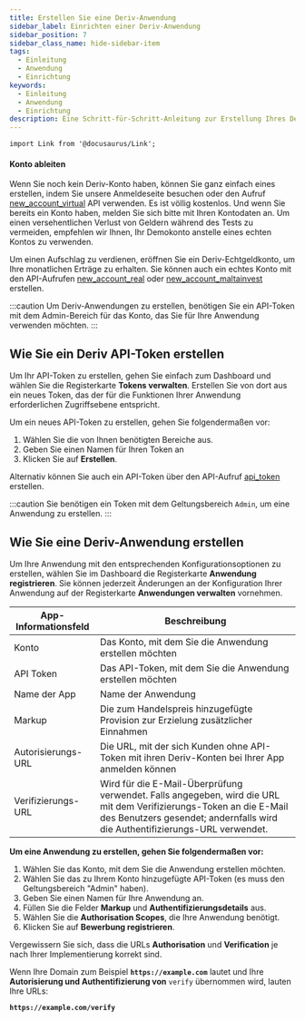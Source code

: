 ```yaml
---
title: Erstellen Sie eine Deriv-Anwendung
sidebar_label: Einrichten einer Deriv-Anwendung
sidebar_position: 7
sidebar_class_name: hide-sidebar-item
tags:
  - Einleitung
  - Anwendung
  - Einrichtung
keywords:
  - Einleitung
  - Anwendung
  - Einrichtung
description: Eine Schritt-für-Schritt-Anleitung zur Erstellung Ihres Deriv-API-Tokens und zum Aufbau Ihrer Handelsanwendung mit Hilfe unserer Handels-API. Mehr erfahren.
---
```


```mdx-code-block
import Link from '@docusaurus/Link';
```

#### Konto ableiten

Wenn Sie noch kein Deriv-Konto haben, können Sie ganz einfach eines erstellen, indem Sie unsere Anmeldeseite besuchen oder den Aufruf <a href="api-explorer#new_account_virtual" target="_blank" rel="noopener noreferrer">new_account_virtual</a> API verwenden. Es ist völlig kostenlos. Und wenn Sie bereits ein Konto haben, melden Sie sich bitte mit Ihren Kontodaten an. Um einen versehentlichen Verlust von Geldern während des Tests zu vermeiden, empfehlen wir Ihnen, Ihr Demokonto anstelle eines echten Kontos zu verwenden.

Um einen Aufschlag zu verdienen, eröffnen Sie ein Deriv-Echtgeldkonto, um Ihre monatlichen Erträge zu erhalten. Sie können auch ein echtes Konto mit den API-Aufrufen <a href="api-explorer#new_account_real" target="_blank" rel="noopener noreferrer">new_account_real</a> oder <a href="api-explorer#new_account_maltainvest" target="_blank" rel="noopener noreferrer">new_account_maltainvest</a> erstellen.

:::caution
Um Deriv-Anwendungen zu erstellen, benötigen Sie ein API-Token mit dem Admin-Bereich für das Konto, das Sie für Ihre Anwendung verwenden möchten.
:::

## Wie Sie ein Deriv API-Token erstellen

Um Ihr API-Token zu erstellen, gehen Sie einfach zum Dashboard und wählen Sie die Registerkarte **Tokens verwalten**. Erstellen Sie von dort aus ein neues Token, das der für die Funktionen Ihrer Anwendung erforderlichen Zugriffsebene entspricht.

Um ein neues API-Token zu erstellen, gehen Sie folgendermaßen vor:

1. Wählen Sie die von Ihnen benötigten Bereiche aus.
2. Geben Sie einen Namen für Ihren Token an
3. Klicken Sie auf **Erstellen**.

Alternativ können Sie auch ein API-Token über den API-Aufruf <a href="api-explorer#api_token" target="_blank" rel="noopener noreferrer">api_token</a> erstellen.

:::caution
Sie benötigen ein Token mit dem Geltungsbereich `Admin`, um eine Anwendung zu erstellen.
:::

## Wie Sie eine Deriv-Anwendung erstellen

Um Ihre Anwendung mit den entsprechenden Konfigurationsoptionen zu erstellen, wählen Sie im Dashboard die Registerkarte **Anwendung registrieren**. Sie können jederzeit Änderungen an der Konfiguration Ihrer Anwendung auf der Registerkarte **Anwendungen verwalten** vornehmen.

| App-Informationsfeld | Beschreibung                                                                                                                                                                                                                       |
| -------------------- | ---------------------------------------------------------------------------------------------------------------------------------------------------------------------------------------------------------------------------------- |
| Konto                | Das Konto, mit dem Sie die Anwendung erstellen möchten                                                                                                                                                                             |
| API Token            | Das API-Token, mit dem Sie die Anwendung erstellen möchten                                                                                                                                                                         |
| Name der App         | Name der Anwendung                                                                                                                                                                                                                 |
| Markup               | Die zum Handelspreis hinzugefügte Provision zur Erzielung zusätzlicher Einnahmen                                                                                                                                                   |
| Autorisierungs-URL   | Die URL, mit der sich Kunden ohne API-Token mit ihren Deriv-Konten bei Ihrer App anmelden können                                                                                                                                   |
| Verifizierungs-URL   | Wird für die E-Mail-Überprüfung verwendet. Falls angegeben, wird die URL mit dem Verifizierungs-Token an die E-Mail des Benutzers gesendet; andernfalls wird die Authentifizierungs-URL verwendet. |

**Um eine Anwendung zu erstellen, gehen Sie folgendermaßen vor:**

1. Wählen Sie das Konto, mit dem Sie die Anwendung erstellen möchten.
2. Wählen Sie das zu Ihrem Konto hinzugefügte API-Token (es muss den Geltungsbereich "Admin" haben).
3. Geben Sie einen Namen für Ihre Anwendung an.
4. Füllen Sie die Felder **Markup** und **Authentifizierungsdetails** aus.
5. Wählen Sie die **Authorisation Scopes**, die Ihre Anwendung benötigt.
6. Klicken Sie auf **Bewerbung registrieren**.

Vergewissern Sie sich, dass die URLs **Authorisation** und **Verification** je nach Ihrer Implementierung korrekt sind.

Wenn Ihre Domain zum Beispiel **`https://example.com`** lautet und Ihre **Autorisierung und Authentifizierung von** `verify` übernommen wird, lauten Ihre URLs:

**`https://example.com/verify`**
